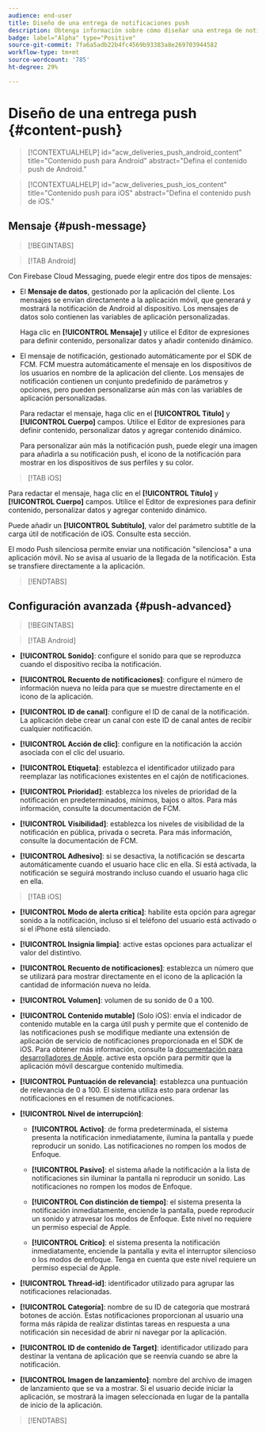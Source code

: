 ```yaml
---
audience: end-user
title: Diseño de una entrega de notificaciones push
description: Obtenga información sobre cómo diseñar una entrega de notificaciones push con Adobe Campaign Web
badge: label="Alpha" type="Positive"
source-git-commit: 7fa6a5adb22b4fc4569b93383a8e269703944582
workflow-type: tm+mt
source-wordcount: '785'
ht-degree: 29%

---
```


# Diseño de una entrega push {#content-push}

>[!CONTEXTUALHELP]
>id="acw_deliveries_push_android_content"
>title="Contenido push para Android"
>abstract="Defina el contenido push de Android."

>[!CONTEXTUALHELP]
>id="acw_deliveries_push_ios_content"
>title="Contenido push para iOS"
>abstract="Defina el contenido push de iOS."

## Mensaje {#push-message}

>[!BEGINTABS]

>[!TAB Android]

Con Firebase Cloud Messaging, puede elegir entre dos tipos de mensajes:

* El **Mensaje de datos**, gestionado por la aplicación del cliente. Los mensajes se envían directamente a la aplicación móvil, que generará y mostrará la notificación de Android al dispositivo. Los mensajes de datos solo contienen las variables de aplicación personalizadas.

   Haga clic en **[!UICONTROL Mensaje]** y utilice el Editor de expresiones para definir contenido, personalizar datos y añadir contenido dinámico.

* El mensaje de notificación, gestionado automáticamente por el SDK de FCM. FCM muestra automáticamente el mensaje en los dispositivos de los usuarios en nombre de la aplicación del cliente. Los mensajes de notificación contienen un conjunto predefinido de parámetros y opciones, pero pueden personalizarse aún más con las variables de aplicación personalizadas.

   Para redactar el mensaje, haga clic en el **[!UICONTROL Título]** y **[!UICONTROL Cuerpo]** campos. Utilice el Editor de expresiones para definir contenido, personalizar datos y agregar contenido dinámico.

   Para personalizar aún más la notificación push, puede elegir una imagen para añadirla a su notificación push, el icono de la notificación para mostrar en los dispositivos de sus perfiles y su color.

>[!TAB iOS]

Para redactar el mensaje, haga clic en el **[!UICONTROL Título]** y **[!UICONTROL Cuerpo]** campos. Utilice el Editor de expresiones para definir contenido, personalizar datos y agregar contenido dinámico.

Puede añadir un **[!UICONTROL Subtítulo]**, valor del parámetro subtitle de la carga útil de notificación de iOS. Consulte esta sección.

El modo Push silenciosa permite enviar una notificación &quot;silenciosa&quot; a una aplicación móvil. No se avisa al usuario de la llegada de la notificación. Esta se transfiere directamente a la aplicación.

>[!ENDTABS]

## Configuración avanzada {#push-advanced}

>[!BEGINTABS]

>[!TAB Android]

* **[!UICONTROL Sonido]**: configure el sonido para que se reproduzca cuando el dispositivo reciba la notificación.

* **[!UICONTROL Recuento de notificaciones]**: configure el número de información nueva no leída para que se muestre directamente en el icono de la aplicación.

* **[!UICONTROL ID de canal]**: configure el ID de canal de la notificación. La aplicación debe crear un canal con este ID de canal antes de recibir cualquier notificación.

* **[!UICONTROL Acción de clic]**: configure en la notificación la acción asociada con el clic del usuario.

* **[!UICONTROL Etiqueta]**: establezca el identificador utilizado para reemplazar las notificaciones existentes en el cajón de notificaciones.

* **[!UICONTROL Prioridad]**: establezca los niveles de prioridad de la notificación en predeterminados, mínimos, bajos o altos. Para más información, consulte la documentación de FCM.

* **[!UICONTROL Visibilidad]**: establezca los niveles de visibilidad de la notificación en pública, privada o secreta. Para más información, consulte la documentación de FCM.

* **[!UICONTROL Adhesivo]**: si se desactiva, la notificación se descarta automáticamente cuando el usuario hace clic en ella. Si está activada, la notificación se seguirá mostrando incluso cuando el usuario haga clic en ella.

>[!TAB iOS]

* **[!UICONTROL Modo de alerta crítica]**: habilite esta opción para agregar sonido a la notificación, incluso si el teléfono del usuario está activado o si el iPhone está silenciado.

* **[!UICONTROL Insignia limpia]**: active estas opciones para actualizar el valor del distintivo.

* **[!UICONTROL Recuento de notificaciones]**: establezca un número que se utilizará para mostrar directamente en el icono de la aplicación la cantidad de información nueva no leída.

* **[!UICONTROL Volumen]**: volumen de su sonido de 0 a 100.

* **[!UICONTROL Contenido mutable]** (Solo iOS): envía el indicador de contenido mutable en la carga útil push y permite que el contenido de las notificaciones push se modifique mediante una extensión de aplicación de servicio de notificaciones proporcionada en el SDK de iOS. Para obtener más información, consulte la [documentación para desarrolladores de Apple](https://developer.apple.com/library/content/documentation/NetworkingInternet/Conceptual/RemoteNotificationsPG/ModifyingNotifications.html). active esta opción para permitir que la aplicación móvil descargue contenido multimedia.

* **[!UICONTROL Puntuación de relevancia]**: establezca una puntuación de relevancia de 0 a 100. El sistema utiliza esto para ordenar las notificaciones en el resumen de notificaciones.

* **[!UICONTROL Nivel de interrupción]**:

   * **[!UICONTROL Activo]**: de forma predeterminada, el sistema presenta la notificación inmediatamente, ilumina la pantalla y puede reproducir un sonido. Las notificaciones no rompen los modos de Enfoque.

   * **[!UICONTROL Pasivo]**: el sistema añade la notificación a la lista de notificaciones sin iluminar la pantalla ni reproducir un sonido. Las notificaciones no rompen los modos de Enfoque.

   * **[!UICONTROL Con distinción de tiempo]**: el sistema presenta la notificación inmediatamente, enciende la pantalla, puede reproducir un sonido y atravesar los modos de Enfoque. Este nivel no requiere un permiso especial de Apple.

   * **[!UICONTROL Crítico]**: el sistema presenta la notificación inmediatamente, enciende la pantalla y evita el interruptor silencioso o los modos de enfoque. Tenga en cuenta que este nivel requiere un permiso especial de Apple.

* **[!UICONTROL Thread-id]**: identificador utilizado para agrupar las notificaciones relacionadas.

* **[!UICONTROL Categoría]**: nombre de su ID de categoría que mostrará botones de acción. Estas notificaciones proporcionan al usuario una forma más rápida de realizar distintas tareas en respuesta a una notificación sin necesidad de abrir ni navegar por la aplicación.

* **[!UICONTROL ID de contenido de Target]**: identificador utilizado para destinar la ventana de aplicación que se reenvía cuando se abre la notificación.

* **[!UICONTROL Imagen de lanzamiento]**: nombre del archivo de imagen de lanzamiento que se va a mostrar. Si el usuario decide iniciar la aplicación, se mostrará la imagen seleccionada en lugar de la pantalla de inicio de la aplicación.

>[!ENDTABS]

<!--Sounds must be included in the application and defined when the service is created. Refer to this section.-->



